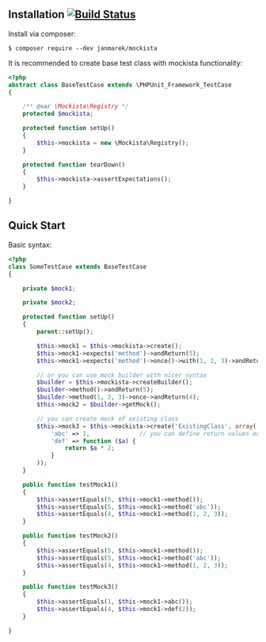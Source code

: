 ## Installation [![Build Status](https://secure.travis-ci.org/janmarek/mockista.png?branch=master)](http://travis-ci.org/janmarek/mockista)

Install via composer:

    $ composer require --dev janmarek/mockista

It is recommended to create base test class with mockista functionality:

```php
<?php
abstract class BaseTestCase extends \PHPUnit_Framework_TestCase
{

	/** @var \Mockista\Registry */
	protected $mockista;

	protected function setUp()
	{
		$this->mockista = new \Mockista\Registry();
	}

	protected function tearDown()
	{
		$this->mockista->assertExpectations();
	}

}

```

## Quick Start

Basic syntax:

```php
<?php
class SomeTestCase extends BaseTestCase
{

	private $mock1;

	private $mock2;

	protected function setUp()
	{
		parent::setUp();

		$this->mock1 = $this->mockista->create();
		$this->mock1->expects('method')->andReturn(5);
		$this->mock1->expects('method')->once()->with(1, 2, 3)->andReturn(4);

		// or you can use mock builder with nicer syntax
		$builder = $this->mockista->createBuilder();
		$builder->method()->andReturn(5);
		$builder->method(1, 2, 3)->once->andReturn(4);
		$this->mock2 = $builder->getMock();

		// you can create mock of existing class
		$this->mock3 = $this->mockista->create('ExistingClass', array(
			'abc' => 1,              // you can define return values easily
			'def' => function ($a) {
				return $a * 2;
			}
		));
	}

	public function testMock1()
	{
		$this->assertEquals(5, $this->mock1->method());
		$this->assertEquals(5, $this->mock1->method('abc'));
		$this->assertEquals(4, $this->mock1->method(1, 2, 3));
	}

	public function testMock2()
	{
		$this->assertEquals(5, $this->mock1->method());
		$this->assertEquals(5, $this->mock1->method('abc'));
		$this->assertEquals(4, $this->mock1->method(1, 2, 3));
	}

	public function testMock3()
	{
		$this->assertEquals(1, $this->mock1->abc());
		$this->assertEquals(4, $this->mock1->def(2));
	}

}

```
